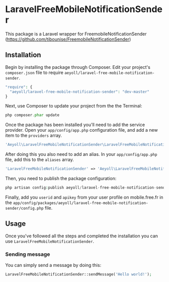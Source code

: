 # LaravelFreeMobileNotificationSender

This package is a Laravel wrapper for FreemobileNotificationSender (https://github.com/tibounise/FreemobileNotificationSender)

## Installation
Begin by installing the package through Composer. Edit your project's `composer.json` file to require `aeyoll/laravel-free-mobile-notification-sender`.

  ```php
  "require": {
    "aeyoll/laravel-free-mobile-notification-sender": "dev-master"
  }
  ```

Next, use Composer to update your project from the the Terminal:

  ```php
  php composer.phar update
  ```

Once the package has been installed you'll need to add the service provider. Open your `app/config/app.php` configuration file, and add a new item to the `providers` array.

  ```php
  'Aeyoll\LaravelFreeMobileNotificationSender\LaravelFreeMobileNotificationSenderServiceProvider'
  ```

After doing this you also need to add an alias. In your `app/config/app.php` file, add this to the `aliases` array.

  ```php
  'LaravelFreeMobileNotificationSender' => 'Aeyoll\LaravelFreeMobileNotificationSender\LaravelFreeMobileNotificationSender'
  ```

Then, you need to publish the package configuration:

  ```php
  php artisan config:publish aeyoll/laravel-free-mobile-notification-sender
  ```

Finally, add you `userid` and `apikey` from your user profile on mobile.free.fr in the `app/config/packages/aeyoll/laravel-free-mobile-notification-sender/config.php` file.

## Usage
Once you've followed all the steps and completed the installation you can use `LaravelFreeMobileNotificationSender`.

### Sending message
You can simply send a message by doing this:

  ```php
  LaravelFreeMobileNotificationSender::sendMessage('Hello world!');
  ```
